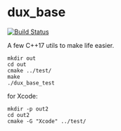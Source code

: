 # dux_base

[![Build Status](https://api.travis-ci.org/jyaif/dux_base.svg)](https://travis-ci.org/jyaif/dux_base)

A few C++17 utils to make life easier.

```
mkdir out
cd out
cmake ../test/
make
./dux_base_test
```

for Xcode:
```
mkdir -p out2
cd out2
cmake -G "Xcode" ../test/
```
